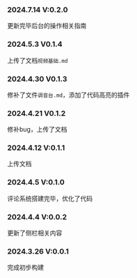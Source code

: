 ### 2024.7.14 V:0.2.0

更新完毕后台的操作相关指南

### 2024.5.3 V0.1.4

上传了文档`视频基础.md`

### 2024.4.30 V0.1.3

修补了文件`调音台.md`，添加了代码高亮的插件

### 2024.4.21 V0.1.2

修补bug，上传了文档

### 2024.4.12 V:0.1.1

上传文档

### 2024.4.5 V:0.1.0

评论系统搭建完毕，优化了代码

### 2024.4.4 V:0.0.2

更新了侧栏相关内容

### 2024.3.26 V:0.0.1

完成初步构建
